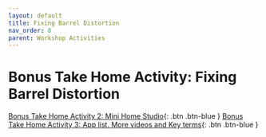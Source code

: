 ```yaml
---
layout: default
title: Fixing Barrel Distortion
nav_order: 8
parent: Workshop Activities
---
```

# Bonus Take Home Activity: Fixing Barrel Distortion 
[Bonus Take Home Activity 2: Mini Home Studio](home-studio.html){: .btn .btn-blue }
[Bonus Take Home Activity 3: App list. More videos and Key terms](more.html){: .btn .btn-blue }
